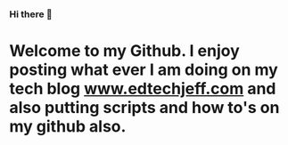 ### Hi there 👋

# Welcome to my Github. I enjoy posting what ever I am doing on my tech blog www.edtechjeff.com and also putting scripts and how to's on my github also.


